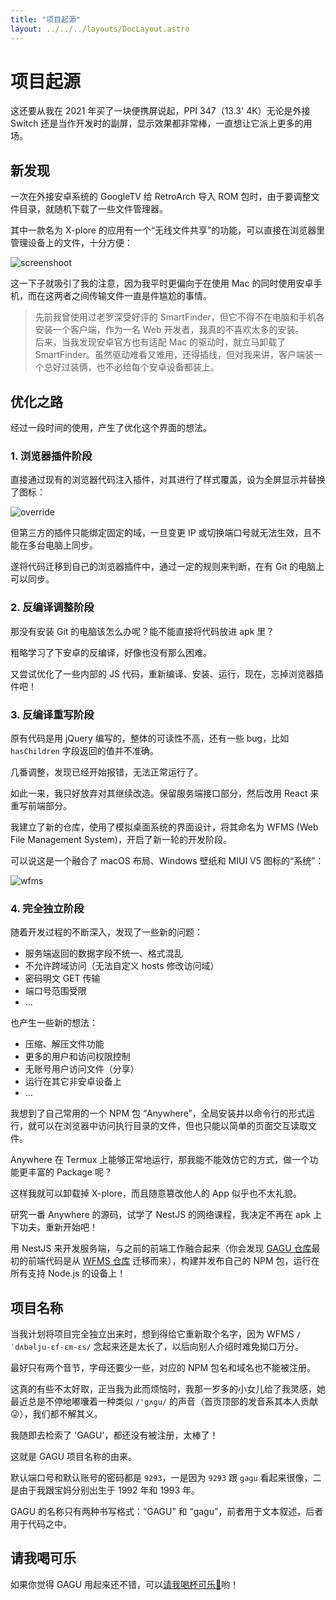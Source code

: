 ```yaml
---
title: "项目起源"
layout: ../../../layouts/DocLayout.astro
---
```


# 项目起源

这还要从我在 2021 年买了一块便携屏说起，PPI 347（13.3' 4K）无论是外接 Switch 还是当作开发时的副屏，显示效果都非常棒，一直想让它派上更多的用场。

## 新发现

一次在外接安卓系统的 GoogleTV 给 RetroArch 导入 ROM 包时，由于要调整文件目录，就随机下载了一些文件管理器。

其中一款名为 X-plore 的应用有一个“无线文件共享”的功能，可以直接在浏览器里管理设备上的文件，十分方便：

![screenshoot](/assets/x-plore-screenshoot.png)

这一下子就吸引了我的注意，因为我平时更偏向于在使用 Mac 的同时使用安卓手机，而在这两者之间传输文件一直是件尴尬的事情。

> 先前我曾使用过老罗深受好评的 SmartFinder，但它不得不在电脑和手机各安装一个客户端，作为一名 Web 开发者，我真的不喜欢太多的安装。<br>
> 后来，当我发现安卓官方也有适配 Mac 的驱动时，就立马卸载了 SmartFinder。虽然驱动难看又难用，还得插线，但对我来讲，客户端装一个总好过装俩，也不必给每个安卓设备都装上。

## 优化之路

经过一段时间的使用，产生了优化这个界面的想法。

### 1. 浏览器插件阶段

直接通过现有的浏览器代码注入插件，对其进行了样式覆盖，设为全屏显示并替换了图标：

![override](/assets/x-plore-style-override.png)

但第三方的插件只能绑定固定的域，一旦变更 IP 或切换端口号就无法生效，且不能在多台电脑上同步。

遂将代码迁移到自己的浏览器插件中，通过一定的规则来判断，在有 Git 的电脑上可以同步。

### 2. 反编译调整阶段

那没有安装 Git 的电脑该怎么办呢？能不能直接将代码放进 apk 里？

粗略学习了下安卓的反编译，好像也没有那么困难。

又尝试优化了一些内部的 JS 代码，重新编译、安装、运行，现在，忘掉浏览器插件吧！

### 3. 反编译重写阶段

原有代码是用 jQuery 编写的，整体的可读性不高，还有一些 bug，比如 `hasChildren` 字段返回的值并不准确。

几番调整，发现已经开始报错，无法正常运行了。

如此一来，我只好放弃对其继续改造。保留服务端接口部分，然后改用 React 来重写前端部分。

我建立了新的仓库，使用了模拟桌面系统的界面设计，将其命名为 WFMS (Web File Management System)，开启了新一轮的开发阶段。

可以说这是一个融合了 macOS 布局、Windows 壁纸和 MIUI V5 图标的“系统”：

![wfms](/assets/x-plore-wfms.jpg)

### 4. 完全独立阶段

随着开发过程的不断深入，发现了一些新的问题：

- 服务端返回的数据字段不统一、格式混乱
- 不允许跨域访问（无法自定义 hosts 修改访问域）
- 密码明文 GET 传输
- 端口号范围受限
- ...

也产生一些新的想法：

- 压缩、解压文件功能
- 更多的用户和访问权限控制
- 无账号用户访问文件（分享）
- 运行在其它非安卓设备上
- ...

我想到了自己常用的一个 NPM 包 “Anywhere”，全局安装并以命令行的形式运行，就可以在浏览器中访问执行目录的文件，但也只能以简单的页面交互读取文件。

Anywhere 在 Termux 上能够正常地运行，那我能不能效仿它的方式，做一个功能更丰富的 Package 呢？

这样我就可以卸载掉 X-plore，而且随意篡改他人的 App 似乎也不太礼貌。

研究一番 Anywhere 的源码，试学了 NestJS 的网络课程，我决定不再在 apk 上下功夫，重新开始吧！

用 NestJS 来开发服务端，与之前的前端工作融合起来（你会发现 [GAGU 仓库](https://github.com/Chisw/gagu)最初的前端代码是从 [WFMS 仓库](https://github.com/chisw-archived/x-plore-wfms) 迁移而来），构建并发布自己的 NPM 包，运行在所有支持 Node.js 的设备上！

## 项目名称

当我计划将项目完全独立出来时，想到得给它重新取个名字，因为 WFMS `/ˈdʌbəlju-ɛf-ɛm-ɛs/` 念起来还是太长了，以后向别人介绍时难免拗口万分。

最好只有两个音节，字母还要少一些，对应的 NPM 包名和域名也不能被注册。

这真的有些不太好取，正当我为此而烦恼时，我那一岁多的小女儿给了我灵感，她最近总是不停地嘟囔着一种类似 `/'gʌgu/` 的声音（首页顶部的发音系其本人贡献😜），我们都不解其义。

我随即去检索了 'GAGU'，都还没有被注册，太棒了！

这就是 GAGU 项目名称的由来。

默认端口号和默认账号的密码都是 `9293`，一是因为 `9293` 跟 `gagu` 看起来很像，二是由于我跟宝妈分别出生于 1992 年和 1993 年。

<div class="apply-tip">
GAGU 的名称只有两种书写格式：“GAGU” 和 “gagu”，前者用于文本叙述，后者用于代码之中。
</div>

## 请我喝可乐

如果你觉得 GAGU 用起来还不错，可以[请我喝杯可乐🥤](https://jisuowei.com/cola?from=gagu)哟！
